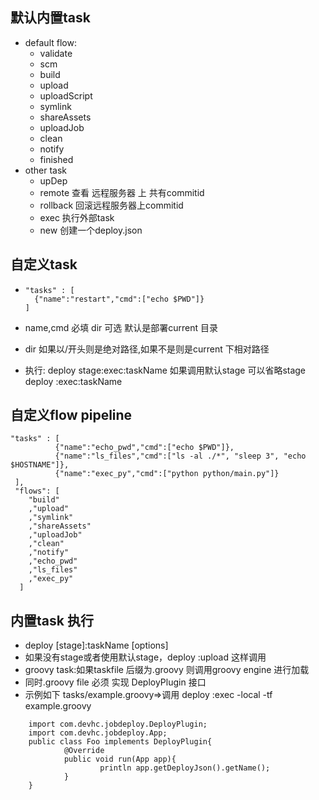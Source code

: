 ## 默认内置task

* default flow:
    * validate
    * scm
    * build
    * upload
    * uploadScript
    * symlink
    * shareAssets
    * uploadJob
    * clean
    * notify
    * finished
* other task
    * upDep
    * remote 查看 远程服务器 上 共有commitid
    * rollback 回滚远程服务器上commitid
    * exec 执行外部task 
    * new 创建一个deploy.json
    
## 自定义task
* ```
  "tasks" : [
  	{"name":"restart","cmd":["echo $PWD"]}
  ] 
  ```

* name,cmd 必填 dir 可选 默认是部署current 目录

* dir 如果以/开头则是绝对路径,如果不是则是current 下相对路径

* 执行:  deploy stage:exec:taskName   如果调用默认stage 可以省略stage deploy :exec:taskName
  



## 自定义flow pipeline

```
"tasks" : [
          {"name":"echo_pwd","cmd":["echo $PWD"]},
          {"name":"ls_files","cmd":["ls -al ./*", "sleep 3", "echo $HOSTNAME"]},
          {"name":"exec_py","cmd":["python python/main.py"]}
 ],
 "flows": [
    "build"
    ,"upload"
    ,"symlink"
    ,"shareAssets"
    ,"uploadJob"
    ,"clean"
    ,"notify"
    ,"echo_pwd"
    ,"ls_files"
    ,"exec_py"
  ]

```

 

## 内置task 执行
* deploy [stage]:taskName [options]
* 如果没有stage或者使用默认stage，deploy :upload 这样调用
* groovy task:如果taskfile 后缀为.groovy 则调用groovy engine 进行加载
* 同时.groovy file 必须 实现 DeployPlugin 接口
* 示例如下 tasks/example.groovy=>调用 deploy :exec -local -tf example.groovy
``` 
    import com.devhc.jobdeploy.DeployPlugin;
    import com.devhc.jobdeploy.App;
    public class Foo implements DeployPlugin{
            @Override
            public void run(App app){
                    println app.getDeployJson().getName();
            }
    }
    
```
